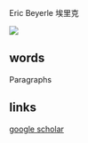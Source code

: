 Eric Beyerle 埃里克

![](https://terpconnect.umd.edu/~ebeyerle/images/beyerle_headshot.JPG)

## words
Paragraphs

## links

[google scholar](https://scholar.google.com/citations?hl=en&user=BKiRT3cAAAAJ&view_op=list_works&sortby=pubdate)
